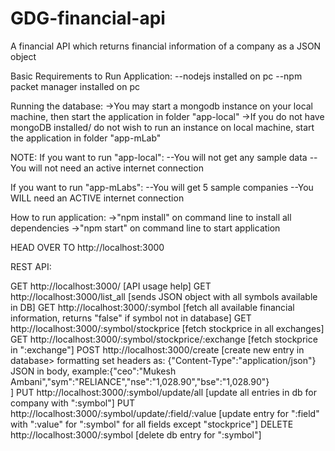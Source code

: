 # GDG-financial-api
                                
                                                                         
A financial API which returns financial information of a company as a JSON object


Basic Requirements to Run Application:
--nodejs installed on pc
--npm packet manager installed on pc


Running the database:
->You may start a mongodb instance on your local machine, then start the application in folder "app-local"
->If you do not have mongoDB installed/ do not wish to run an instance on local machine, start the application in folder "app-mLab"


NOTE:
If you want to run "app-local":
--You will not get any sample data
--You will not need an active internet connection


If you want to run "app-mLabs":
--You will get 5 sample companies
--You WILL need an ACTIVE internet connection


How to run application:
->"npm install" on command line to install all dependencies
->"npm start" on command line to start application


HEAD OVER TO http://localhost:3000


REST API:

GET    http://localhost:3000/  					[API usage help]
GET    http://localhost:3000/list_all  				[sends JSON object with all symbols available in DB]
GET    http://localhost:3000/:symbol				[fetch all available financial information, returns "false" if symbol not in database]
GET    http://localhost:3000/:symbol/stockprice			[fetch stockprice in all exchanges]
GET    http://localhost:3000/:symbol/stockprice/:exchange	[fetch stockprice in ":exchange"]
POST   http://localhost:3000/create				[create new entry in database> formatting
								 set headers as:
								 {"Content-Type":"application/json"}
								 JSON in body, example:{"ceo":"Mukesh Ambani","sym":"RELIANCE","nse":"1,028.90","bse":"1,028.90"}	
								]
PUT    http://localhost:3000/:symbol/update/all			[update all entries in db for company with ":symbol"]
PUT    http://localhost:3000/:symbol/update/:field/:value	[update entry for ":field" with ":value" for ":symbol"  for all fields except "stockprice"]
DELETE http://localhost:3000/:symbol  				[delete db entry for ":symbol"]

